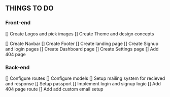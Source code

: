 ## THINGS TO DO

### Front-end

[] Create Logos and pick images
[] Create Theme and design concepts

<!-- [] Create  -->

[] Create Navbar
[] Create Footer
[] Create landing page
[] Create Signup and login pages
[] Create Dashboard page
[] Create Settings page
[] Add 404 page

### Back-end

[] Configure routes
[] Configure models
[] Setup mailing system for recieved and response
[] Setup passport
[] Implement login and signup logic
[] Add 404 page route
[] Add add custom email setup
